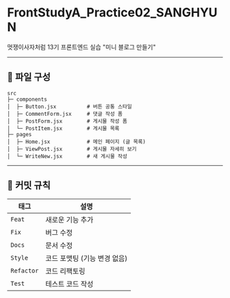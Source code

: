 # FrontStudyA_Practice02_SANGHYUN

멋쟁이사자처럼 13기 프론트엔드 실습 "미니 블로그 만들기"

---

## 📁 파일 구성

```
src
├─ components
│  ├─ Button.jsx          # 버튼 공통 스타일
│  ├─ CommentForm.jsx     # 댓글 작성 폼
│  ├─ PostForm.jsx        # 게시물 작성 폼
│  └─ PostItem.jsx        # 게시물 목록
├─ pages
│  ├─ Home.jsx            # 메인 페이지 (글 목록)
│  ├─ ViewPost.jsx        # 게시물 자세히 보기
│  └─ WriteNew.jsx        # 새 게시물 작성
```

---

## 📝 커밋 규칙

| 태그       | 설명                         |
| ---------- | ---------------------------- |
| `Feat`     | 새로운 기능 추가             |
| `Fix`      | 버그 수정                    |
| `Docs`     | 문서 수정                    |
| `Style`    | 코드 포맷팅 (기능 변경 없음) |
| `Refactor` | 코드 리팩토링                |
| `Test`     | 테스트 코드 작성             |
